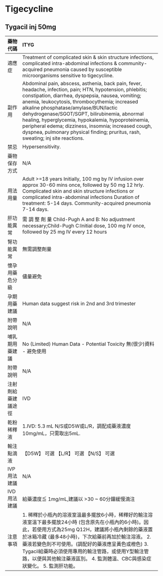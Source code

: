 # Tigecycline

## Tygacil inj 50mg

| 藥物代碼           | ITYG                                                                                                                                                                                                                                                                                                                                                                                                                                                                                                         |
|:-------------------|:-------------------------------------------------------------------------------------------------------------------------------------------------------------------------------------------------------------------------------------------------------------------------------------------------------------------------------------------------------------------------------------------------------------------------------------------------------------------------------------------------------------|
| 適應症             | Treatment of complicated skin & skin structure infections, complicated intra-abdominal infections & community-acquired pneumonia caused by susceptible microorganisms sensitive to tigecycline.                                                                                                                                                                                                                                                                                                              |
| 副作用             | Abdominal pain, abscess, asthenia, back pain, fever, headache, infection, pain; HTN, hypotension, phlebitis; constipation, diarrhea, dyspepsia, nausea, vomiting; anemia, leukocytosis, thrombocythemia; increased alkaline phosphatase/amylase/BUN/lactic dehydrogenase/SGOT/SGPT, bilirubinemia, abnormal healing, hyperglycemia, hypokalemia, hypoproteinemia, peripheral edema; dizziness, insomnia; increased cough, dyspnea, pulmonary physical finding; pruritus, rash, sweating; inj site reactions. |
| 禁忌               | Hypersensitivity.                                                                                                                                                                                                                                                                                                                                                                                                                                                                                            |
| 藥物保存方式       | N/A                                                                                                                                                                                                                                                                                                                                                                                                                                                                                                          |
| 用法用量           | Adult >=18 years Initially, 100 mg by IV infusion over approx 30-60 mins once, followed by 50 mg 12 hrly. Complicated skin and skin structure infections or complicated intra-abdominal infections Duration of treatment: 5-14 days. Community-acquired pneumonia 7-14 days.                                                                                                                                                                                                                                 |
| 肝功能異常         | 需 調 整 劑 量  Child-Pugh A and B: No adjustment necessary;Child-Pugh C:Initial dose, 100 mg IV once, followed by 25 mg IV every 12 hours                                                                                                                                                                                                                                                                                                                                                                   |
| 腎功能異常         | 無需調整劑量                                                                                                                                                                                                                                                                                                                                                                                                                                                                                                 |
| 懷孕用藥危分級     | 儘量避免                                                                                                                                                                                                                                                                                                                                                                                                                                                                                                     |
| 孕期用藥建議       | Human data suggest risk in 2nd and 3rd trimester                                                                                                                                                                                                                                                                                                                                                                                                                                                             |
| 附帶說明           | N/A                                                                                                                                                                                                                                                                                                                                                                                                                                                                                                          |
| 哺乳期用藥建議     | No (Limited) Human Data - Potential Toxicity 無(很少)資料 - 避免使用                                                                                                                                                                                                                                                                                                                                                                                                                                         |
| 附帶說明           | N/A                                                                                                                                                                                                                                                                                                                                                                                                                                                                                                          |
| 注射劑給藥建議途徑 | IVD                                                                                                                                                                                                                                                                                                                                                                                                                                                                                                          |
| 乾粉稀釋液         | 1.IVD: 5.3 mL N/S或D5W或L/R，調配成藥液濃度10mg/mL，只需取出5mL.                                                                                                                                                                                                                                                                                                                                                                                                                                             |
| 輸注點滴液         | 【D5W】 可選  【L/R】 可選  【N/S】 可選                                                                                                                                                                                                                                                                                                                                                                                                                                                                     |
| IVP 用法建議       | N/A                                                                                                                                                                                                                                                                                                                                                                                                                                                                                                          |
| IVD 用法建議       | 給藥濃度≦ 1mg/mL,建議以 >30 ~ 60分鐘緩慢滴注                                                                                                                                                                                                                                                                                                                                                                                                                                                                 |
| 注意事項           | 1. 稀釋於小瓶內的溶液室溫最多擺放6小時，稀釋好的輸注溶液室溫下最多擺放24小時 (包含原先在小瓶內的6小時)。因此，若使用方式為25mg Q12H，建議將小瓶內剩餘的藥液置於冰箱冷藏 (最多48小時)，下次給藥前再加於輸注溶液。 2. 藥液若變色則不可使用。(調配好的藥液應呈黃色或橙色) 3. Tygacil給藥時必須使用專用的輸注管路，或使用Y型輸注管路，以便與其他輸注藥液區別。 4. 監測體溫、CBC與感染症狀變化。 5. 監測肝功能。                                                                                                  |

